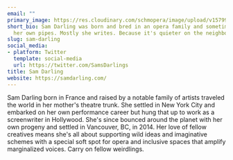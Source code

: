 ```yaml
---
email: ""
primary_image: https://res.cloudinary.com/schmopera/image/upload/v1579967363/media/2020/01/Author-SamDarling_youtxc.jpg
short_bio: Sam Darling was born and bred in an opera family and sometimes indulges
  her own pipes. Mostly she writes. Because it's quieter on the neighbors.
slug: sam-darling
social_media:
- platform: Twitter
  template: social-media
  url: https://twitter.com/SamsDarlings
title: Sam Darling
website: https://samdarling.com/
---
```

Sam Darling born in France and raised by a notable family of artists traveled the world in her mother's theatre trunk. She settled in New York City and embarked on her own performance career but hung that up to work as a screenwriter in Hollywood. She's since bounced around the planet with her own progeny and settled in Vancouver, BC, in 2014. Her love of fellow creatives means she's all about supporting wild ideas and imaginative schemes with a special soft spot for opera and inclusive spaces that amplify marginalized voices. Carry on fellow weirdlings.